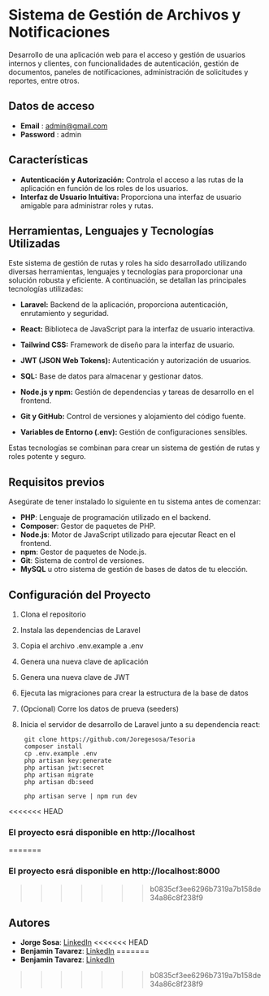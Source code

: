 # Sistema de Gestión de Archivos y Notificaciones

Desarrollo de una aplicación web para el acceso y gestión
de usuarios internos y clientes, con funcionalidades de autenticación, gestión de
documentos, paneles de notificaciones, administración de solicitudes y reportes,
entre otros.


## Datos de acceso


- **Email** : admin@gmail.com
- **Password** :  admin


## Características

- **Autenticación y Autorización:** Controla el acceso a las rutas de la aplicación en función de los roles de los usuarios.
- **Interfaz de Usuario Intuitiva:** Proporciona una interfaz de usuario amigable para administrar roles y rutas.


## Herramientas, Lenguajes y Tecnologías Utilizadas

Este sistema de gestión de rutas y roles ha sido desarrollado utilizando diversas herramientas, lenguajes y tecnologías para proporcionar una solución robusta y eficiente. A continuación, se detallan las principales tecnologías utilizadas:


- **Laravel:** Backend de la aplicación, proporciona autenticación, enrutamiento y seguridad.

- **React:** Biblioteca de JavaScript para la interfaz de usuario interactiva.

- **Tailwind CSS:** Framework de diseño para la interfaz de usuario.

- **JWT (JSON Web Tokens):** Autenticación y autorización de usuarios.

- **SQL:** Base de datos para almacenar y gestionar datos.

- **Node.js y npm:** Gestión de dependencias y tareas de desarrollo en el frontend.

- **Git y GitHub:** Control de versiones y alojamiento del código fuente.

- **Variables de Entorno (.env):** Gestión de configuraciones sensibles.

Estas tecnologías se combinan para crear un sistema de gestión de rutas y roles potente y seguro.

## Requisitos previos

Asegúrate de tener instalado lo siguiente en tu sistema antes de comenzar:

- **PHP**: Lenguaje de programación utilizado en el backend.
- **Composer**: Gestor de paquetes de PHP.
- **Node.js**: Motor de JavaScript utilizado para ejecutar React en el frontend.
- **npm**: Gestor de paquetes de Node.js.
- **Git**: Sistema de control de versiones.
- **MySQL** u otro sistema de gestión de bases de datos de tu elección.

## Configuración del Proyecto

1. Clona el repositorio
2. Instala las dependencias de Laravel
3. Copia el archivo .env.example a .env
4. Genera una nueva clave de aplicación 
5. Genera una nueva clave de JWT 
6. Ejecuta las migraciones para crear la estructura de la base de datos
7. (Opcional) Corre los datos de prueva (seeders)
8. Inicia el servidor de desarrollo de Laravel junto a su dependencia react:
        
        git clone https://github.com/Joregesosa/Tesoria
        composer install
        cp .env.example .env
        php artisan key:generate
        php artisan jwt:secret
        php artisan migrate
        php artisan db:seed

        php artisan serve | npm run dev

<<<<<<< HEAD
### El proyecto esrá disponible en http://localhost ###
=======
### El proyecto esrá disponible en http://localhost:8000 ###
>>>>>>> b0835cf3ee6296b7319a7b158de34a86c8f238f9


## Autores


- **Jorge Sosa**: [LinkedIn](https://github.com/Joregesosa/Tesoria)
<<<<<<< HEAD
- **Benjamin Tavarez**: [LinkedIn](https://www.linkedin.com/in/benjamin-tavarez-cruceta-052aa623b/)
=======
- **Benjamin Tavarez**: [LinkedIn](https://www.linkedin.com/in/benjamin-tavarez-cruceta-052aa623b/)
>>>>>>> b0835cf3ee6296b7319a7b158de34a86c8f238f9
